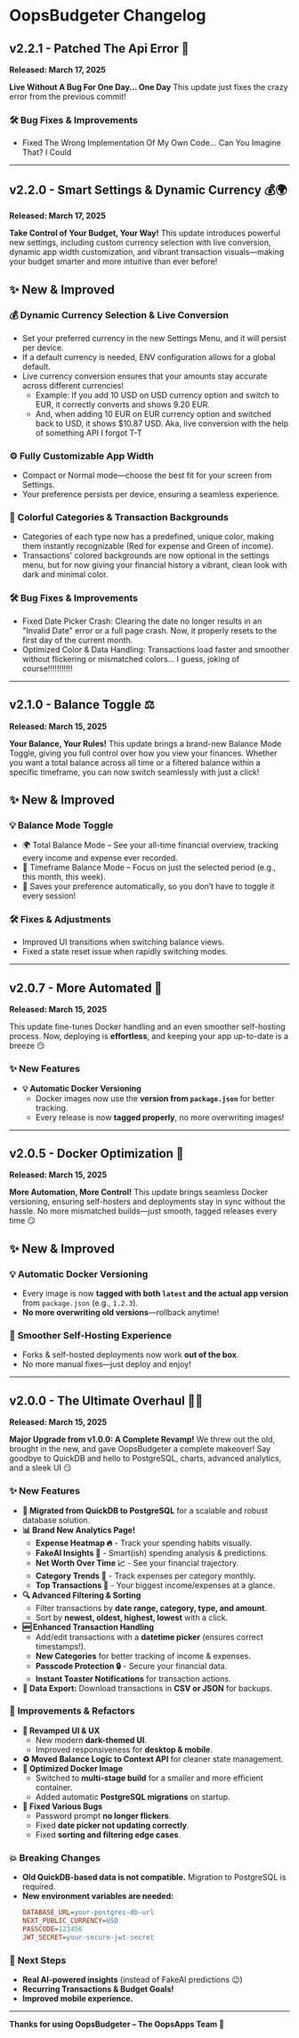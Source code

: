 # OopsBudgeter Changelog

## v2.2.1 - Patched The Api Error 🥲
**Released: March 17, 2025**

**Live Without A Bug For One Day... One Day**
This update just fixes the crazy error from the previous commit!

### 🛠️ Bug Fixes & Improvements
 - Fixed The Wrong Implementation Of My Own Code... Can You Imagine That? I Could

---

## v2.2.0 - Smart Settings & Dynamic Currency 💰🌍
**Released: March 17, 2025**

**Take Control of Your Budget, Your Way!**
This update introduces powerful new settings, including custom currency selection with live conversion, dynamic app width customization, and vibrant transaction visuals—making your budget smarter and more intuitive than ever before!

## ✨ New & Improved
### 💰 Dynamic Currency Selection & Live Conversion
- Set your preferred currency in the new Settings Menu, and it will persist per device.
- If a default currency is needed, ENV configuration allows for a global default.
- Live currency conversion ensures that your amounts stay accurate across different currencies!
  - Example: If you add 10 USD on USD currency option and switch to EUR, it correctly converts and shows 9.20 EUR.
  - And, when adding 10 EUR on EUR currency option and switched back to USD, it shows $10.87 USD. Aka, live conversion with the help of something API I forgot T-T

### ⚙️ Fully Customizable App Width
- Compact or Normal mode—choose the best fit for your screen from Settings.
- Your preference persists per device, ensuring a seamless experience.

### 🎨 Colorful Categories & Transaction Backgrounds
- Categories of each type now has a predefined, unique color, making them instantly recognizable (Red for expense and Green of income).
- Transactions' colored backgrounds are now optional in the settings menu, but for now giving your financial history a vibrant, clean look with dark and minimal color.

### 🛠️ Bug Fixes & Improvements
- Fixed Date Picker Crash: Clearing the date no longer results in an "Invalid Date" error or a full page crash. Now, it properly resets to the first day of the current month.
- Optimized Color & Data Handling: Transactions load faster and smoother without flickering or mismatched colors... I guess, joking of course!!!!!!!!!!!

---

## v2.1.0 - Balance Toggle ⚖️
**Released: March 15, 2025**

**Your Balance, Your Rules!**
This update brings a brand-new Balance Mode Toggle, giving you full control over how you view your finances. Whether you want a total balance across all time or a filtered balance within a specific timeframe, you can now switch seamlessly with just a click!

## ✨ New & Improved
### 💡 Balance Mode Toggle
- 🌍 Total Balance Mode – See your all-time financial overview, tracking every income and expense ever recorded.
- 📆 Timeframe Balance Mode – Focus on just the selected period (e.g., this month, this week).
- 💾 Saves your preference automatically, so you don’t have to toggle it every session!

### 🛠️ Fixes & Adjustments
- Improved UI transitions when switching balance views.
- Fixed a state reset issue when rapidly switching modes.

---

## v2.0.7 - More Automated 🚀
**Released: March 15, 2025**  

This update fine-tunes Docker handling and an even smoother self-hosting process. Now, deploying is **effortless**, and keeping your app up-to-date is a breeze 😏  

### ✨ **New Features**  
- **💡 Automatic Docker Versioning**  
  - Docker images now use the **version from `package.json`** for better tracking.  
  - Every release is now **tagged properly**, no more overwriting images!  

---

## v2.0.5 - Docker Optimization 🐋
**Released: March 15, 2025**

**More Automation, More Control!**
This update brings seamless Docker versioning, ensuring self-hosters and deployments stay in sync without the hassle. No more mismatched builds—just smooth, tagged releases every time 😏

## ✨ **New & Improved**  
### 💡 **Automatic Docker Versioning**  
- Every image is now **tagged with both `latest` and the actual app version** from `package.json` (e.g., `1.2.3`).  
- **No more overwriting old versions**—rollback anytime!  

### 🔄 **Smoother Self-Hosting Experience**  
- Forks & self-hosted deployments now work **out of the box**.  
- No more manual fixes—just deploy and enjoy!  

---

## v2.0.0 - The Ultimate Overhaul 🚀🔥
**Released: March 15, 2025**

**Major Upgrade from v1.0.0: A Complete Revamp!**
We threw out the old, brought in the new, and gave OopsBudgeter a complete makeover! Say goodbye to QuickDB and hello to PostgreSQL, charts, advanced analytics, and a sleek UI 😏

### ✨ **New Features**
- **🚀 Migrated from QuickDB to PostgreSQL** for a scalable and robust database solution.
- **📊 Brand New Analytics Page!**
  - **Expense Heatmap 🔥** - Track your spending habits visually.
  - **FakeAI Insights 🤖** - Smart(ish) spending analysis & predictions.
  - **Net Worth Over Time 📈** - See your financial trajectory.
  - **Category Trends 🌊** - Track expenses per category monthly.
  - **Top Transactions 💸** - Your biggest income/expenses at a glance.
- **🔍 Advanced Filtering & Sorting**
  - Filter transactions by **date range, category, type, and amount**.
  - Sort by **newest, oldest, highest, lowest** with a click.
- **🆕 Enhanced Transaction Handling**
  - Add/edit transactions with a **datetime picker** (ensures correct timestamps!).
  - **New Categories** for better tracking of income & expenses.
  - **Passcode Protection 🔒** - Secure your financial data.
  - **Instant Toaster Notifications** for transaction actions.
- **📂 Data Export:** Download transactions in **CSV or JSON** for backups.

### 🔄 **Improvements & Refactors**
- **🎨 Revamped UI & UX**
  - New modern **dark-themed UI**.
  - Improved responsiveness for **desktop & mobile**.
- **♻️ Moved Balance Logic to Context API** for cleaner state management.
- **🚀 Optimized Docker Image**
  - Switched to **multi-stage build** for a smaller and more efficient container.
  - Added automatic **PostgreSQL migrations** on startup.
- **🔧 Fixed Various Bugs**
  - Password prompt **no longer flickers**.
  - Fixed **date picker not updating correctly**.
  - Fixed **sorting and filtering edge cases**.

### 💥 **Breaking Changes**
- **Old QuickDB-based data is not compatible.** Migration to PostgreSQL is required.
- **New environment variables are needed:**
  ```ini
  DATABASE_URL=your-postgres-db-url
  NEXT_PUBLIC_CURRENCY=USD
  PASSCODE=123456
  JWT_SECRET=your-secure-jwt-secret
  ```

### 📢 **Next Steps**
- **Real AI-powered insights** (instead of FakeAI predictions 😉)
- **Recurring Transactions & Budget Goals!**
- **Improved mobile experience.**

---
**Thanks for using OopsBudgeter – The OopsApps Team 💜**

